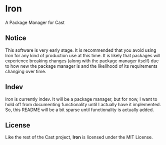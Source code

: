 # Iron
A Package Manager for Cast

## Notice
This software is very early stage. It is recommended that you avoid using Iron
for any kind of production use at this time. It is likely that packages will
experience breaking changes (along with the package manager itself) due to how
new the package manager is and the likelihood of its requirements changing
over time.

## Indev
Iron is currently indev. It will be a package manager, but for now, I want to
hold off from documenting functionality until I actually have it implemented.
So, this README will be a bit sparse until functionality is actually added.

## License
Like the rest of the Cast project, **Iron** is licensed under the MIT License.
